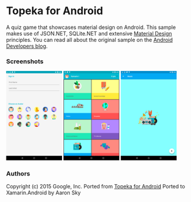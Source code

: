# Topeka for Android

A quiz game that showcases material design on Android. This sample makes use of JSON.NET, SQLite.NET and extensive [Material Design](https://www.google.com/design/spec/material-design/introduction.html) principles. You can read all about the original sample on the [Android Developers blog](http://android-developers.blogspot.co.uk/2015/06/more-material-design-with-topeka-for_16.html).

### Screenshots

<img src="Screenshots/Screenshot1.png" width="30%" />
<img src="Screenshots/Screenshot2.png" width="30%" />
<img src="Screenshots/Screenshot3.png" width="30%" />

### Authors

Copyright (c) 2015 Google, Inc.
Ported from [Topeka for Android](https://github.com/googlesamples/android-topeka)
Ported to Xamarin.Android by Aaron Sky